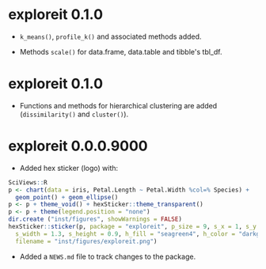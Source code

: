 # exploreit 0.1.0

-   `k_means()`, `profile_k()` and associated methods added.

-   Methods `scale()` for data.frame, data.table and tibble's tbl_df.

# exploreit 0.1.0

-   Functions and methods for hierarchical clustering are added (`dissimilarity()` and `cluster()`).

# exploreit 0.0.0.9000

-   Added hex sticker (logo) with:

``` r
SciViews::R
p <- chart(data = iris, Petal.Length ~ Petal.Width %col=% Species) +
  geom_point() + geom_ellipse()
p <- p + theme_void() + hexSticker::theme_transparent()
p <- p + theme(legend.position = "none")
dir.create ("inst/figures", showWarnings = FALSE)
hexSticker::sticker(p, package = "exploreit", p_size = 9, s_x = 1, s_y = .75,
  s_width = 1.3, s_height = 0.9, h_fill = "seagreen4", h_color = "darkgreen",
  filename = "inst/figures/exploreit.png")
```

-   Added a `NEWS.md` file to track changes to the package.
